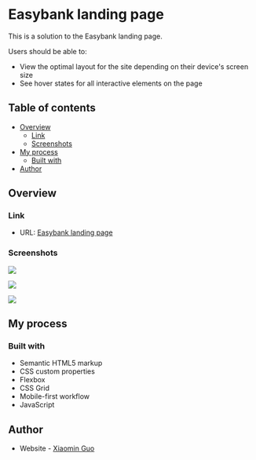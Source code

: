# Easybank landing page

This is a solution to the Easybank landing page.

Users should be able to:

- View the optimal layout for the site depending on their device's screen size
- See hover states for all interactive elements on the page

## Table of contents

- [Overview](#overview)
  - [Link](#link)
  - [Screenshots](#screenshots)
- [My process](#my-process)
  - [Built with](#built-with)
- [Author](#author)

## Overview

### Link

- URL: [Easybank landing page](https://your-solution-url.com)

### Screenshots

![](./screenshots/screenshot1.jpg)

![](./screenshots/screenshot2.jpg)

![](./screenshots/screenshot3.jpg)

## My process

### Built with

- Semantic HTML5 markup
- CSS custom properties
- Flexbox
- CSS Grid
- Mobile-first workflow
- JavaScript

## Author

- Website - [Xiaomin Guo](https://min-website-aislandmin.vercel.app/)
